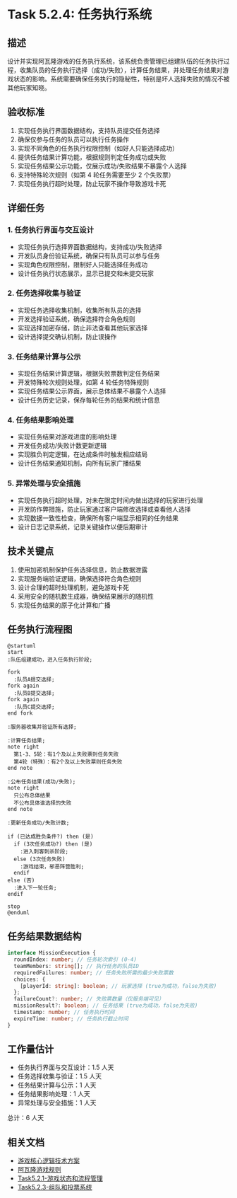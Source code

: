 # Task 5.2.4: 任务执行系统

## 描述

设计并实现阿瓦隆游戏的任务执行系统，该系统负责管理已组建队伍的任务执行过程，收集队员的任务执行选择（成功/失败），计算任务结果，并处理任务结果对游戏状态的影响。系统需要确保任务执行的隐秘性，特别是坏人选择失败的情况不被其他玩家知晓。

## 验收标准

1. 实现任务执行界面数据结构，支持队员提交任务选择
2. 确保仅参与任务的队员可以执行任务操作
3. 实现不同角色的任务执行权限控制（如好人只能选择成功）
4. 提供任务结果计算功能，根据规则判定任务成功或失败
5. 实现任务结果公示功能，仅展示成功/失败结果不暴露个人选择
6. 支持特殊轮次规则（如第 4 轮任务需要至少 2 个失败票）
7. 实现任务执行超时处理，防止玩家不操作导致游戏卡死

## 详细任务

### 1. 任务执行界面与交互设计

- 实现任务执行选择界面数据结构，支持成功/失败选择
- 开发队员身份验证系统，确保只有队员可以参与任务
- 实现角色权限控制，限制好人只能选择任务成功
- 设计任务执行状态展示，显示已提交和未提交玩家

### 2. 任务选择收集与验证

- 实现任务选择收集机制，收集所有队员的选择
- 开发选择验证系统，确保选择符合角色规则
- 实现选择加密存储，防止非法查看其他玩家选择
- 设计选择提交确认机制，防止误操作

### 3. 任务结果计算与公示

- 实现任务结果计算逻辑，根据失败票数判定任务结果
- 开发特殊轮次规则处理，如第 4 轮任务特殊规则
- 实现任务结果公示界面，展示总体结果不暴露个人选择
- 设计任务历史记录，保存每轮任务的结果和统计信息

### 4. 任务结果影响处理

- 实现任务结果对游戏进度的影响处理
- 开发任务成功/失败计数更新逻辑
- 实现胜负判定逻辑，在达成条件时触发相应结局
- 设计任务结果通知机制，向所有玩家广播结果

### 5. 异常处理与安全措施

- 实现任务执行超时处理，对未在限定时间内做出选择的玩家进行处理
- 开发防作弊措施，防止玩家通过客户端修改选择或查看他人选择
- 实现数据一致性检查，确保所有客户端显示相同的任务结果
- 设计日志记录系统，记录关键操作以便后期审计

## 技术关键点

1. 使用加密机制保护任务选择信息，防止数据泄露
2. 实现服务端验证逻辑，确保选择符合角色规则
3. 设计合理的超时处理机制，避免游戏卡死
4. 采用安全的随机数生成器，确保结果展示的随机性
5. 实现任务结果的原子化计算和广播

## 任务执行流程图

```plantuml
@startuml
start
:队伍组建成功，进入任务执行阶段;

fork
  :队员A提交选择;
fork again
  :队员B提交选择;
fork again
  :队员C提交选择;
end fork

:服务器收集并验证所有选择;

:计算任务结果;
note right
  第1-3、5轮：有1个及以上失败票则任务失败
  第4轮（特殊）：有2个及以上失败票则任务失败
end note

:公布任务结果(成功/失败);
note right
  只公布总体结果
  不公布具体谁选择的失败
end note

:更新任务成功/失败计数;

if (已达成胜负条件?) then (是)
  if (3次任务成功?) then (是)
    :进入刺客刺杀阶段;
  else (3次任务失败)
    :游戏结束，邪恶阵营胜利;
  endif
else (否)
  :进入下一轮任务;
endif

stop
@enduml
```

## 任务结果数据结构

```typescript
interface MissionExecution {
  roundIndex: number; // 任务轮次索引 (0-4)
  teamMembers: string[]; // 执行任务的队员ID
  requiredFailures: number; // 任务失败所需的最少失败票数
  choices: {
    [playerId: string]: boolean; // 玩家选择 (true为成功，false为失败)
  };
  failureCount?: number; // 失败票数量（仅服务端可见）
  missionResult?: boolean; // 任务结果 (true为成功，false为失败)
  timestamp: number; // 任务执行时间
  expireTime: number; // 任务执行截止时间
}
```

## 工作量估计

- 任务执行界面与交互设计：1.5 人天
- 任务选择收集与验证：1.5 人天
- 任务结果计算与公示：1 人天
- 任务结果影响处理：1 人天
- 异常处理与安全措施：1 人天

总计：6 人天

## 相关文档

- [游戏核心逻辑技术方案](../技术方案.md)
- [阿瓦隆游戏规则](../../../阿瓦隆游戏规则.md)
- [Task5.2.1-游戏状态和流程管理](./Task5.2.1-游戏状态和流程管理.md)
- [Task5.2.3-组队和投票系统](./Task5.2.3-组队和投票系统.md)
